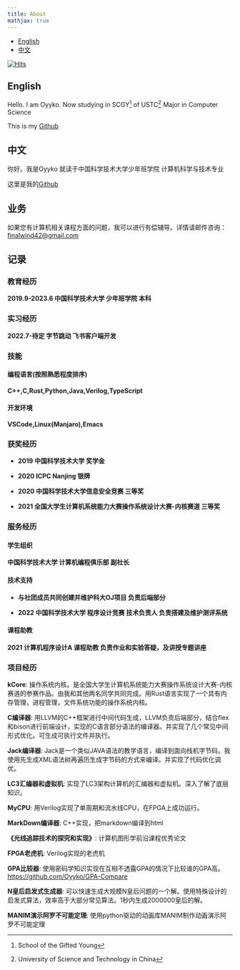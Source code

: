 ```yaml
---
title: About
mathjax: true
---
```

- [English](#english )
- [中文](#中文 )


[![Hits](https://hits.seeyoufarm.com/api/count/incr/badge.svg?url=https%3A%2F%2Fblog.oyyko.com%2Fabout%2F&count_bg=%2379C83D&title_bg=%23555555&icon=&icon_color=%23E7E7E7&title=hits&edge_flat=false)](https://hits.seeyoufarm.com)

## English
Hello. I am Oyyko.
Now studying in SCGY[^1] of USTC[^2]
Major in Computer Science

This is my [Github](https://github.com/Oyyko)



## 中文
你好。我是Oyyko
就读于中国科学技术大学少年班学院
计算机科学与技术专业

这里是我的[Github](https://github.com/Oyyko)


## 业务
如果您有计算机相关课程方面的问题，我可以进行有偿辅导。详情请邮件咨询： finalwind42@gmail.com

[^1]: School of the Gifted Young
[^2]: University of Science and Technology in China

## 记录
### 教育经历
**2019.9-2023.6 中国科学技术大学 少年班学院 本科**

### 实习经历
**2022.7-待定 字节跳动 飞书客户端开发**

### 技能
#### 编程语言(按照熟悉程度排序)
**C++,C,Rust,Python,Java,Verilog,TypeScript**

#### 开发环境
**VSCode,Linux(Manjaro),Emacs**

### 获奖经历
* **2019 中国科学技术大学 奖学金**

* **2020 ICPC Nanjing 银牌**

* **2020 中国科学技术大学信息安全竞赛 三等奖** 

* **2021 全国大学生计算机系统能力大赛操作系统设计大赛-内核赛道 三等奖** 

### 服务经历
#### 学生组织
**中国科学技术大学 计算机编程俱乐部 副社长**

#### 技术支持
* **与社团成员共同创建并维护科大OJ项目 负责后端部分**

* **2022 中国科学技术大学 程序设计竞赛 技术负责人 负责搭建及维护测评系统**

#### 课程助教
**2021 计算机程序设计A 课程助教 负责作业和实验答疑，及讲授专题讲座**

### 项目经历
**kCore**: 操作系统内核。是全国大学生计算机系统能力大赛操作系统设计大赛-内核赛道的参赛作品。由我和其他两名同学共同完成。用Rust语言实现了一个具有内存管理，进程管理，文件系统功能的操作系统内核。

**C编译器**: 用LLVM的C++框架进行中间代码生成，LLVM负责后端部分，结合flex和bison进行前端设计，实现的C语言部分语法的编译器。并实现了几个常见中间形式优化。可生成可执行文件并执行。

**Jack编译器**: Jack是一个类似JAVA语法的教学语言，编译到面向栈机字节码。我使用先生成XML语法树再遍历生成字节码的方式来编译。并实现了代码优化调优。

**LC3汇编器和虚拟机**: 实现了LC3架构计算机的汇编器和虚拟机。深入了解了底层知识。

**MyCPU**: 用Verilog实现了单周期和流水线CPU，在FPGA上成功运行。

**MarkDown编译器**: C++实现，把markdown编译到html

**《光线追踪技术的探究和实现》**: 计算机图形学前沿课程优秀论文

**FPGA老虎机**: Verilog实现的老虎机

**GPA比较器**: 使用密码学知识实现在互相不透露GPA的情况下比较谁的GPA高。https://github.com/Oyyko/GPA-Compare

**N皇后启发式生成器**: 可以快速生成大规模N皇后问题的一个解。使用特殊设计的启发式算法，效率高于大部分常见算法。1秒内生成2000000皇后的解。

**MANIM演示阿罗不可能定理**: 使用python驱动的动画库MANIM制作动画演示阿罗不可能定理
